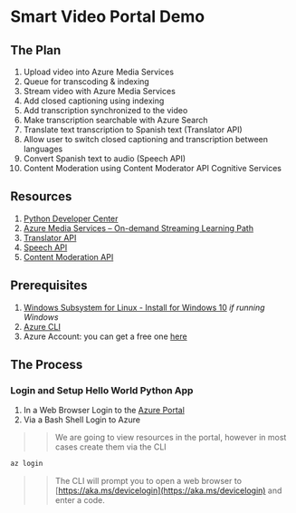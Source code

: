 # Smart Video Portal Demo

## The Plan
1. Upload video into Azure Media Services
1. Queue for transcoding & indexing
1. Stream video with Azure Media Services 
1. Add closed captioning using indexing
1. Add transcription synchronized to the video
1. Make transcription searchable with Azure Search
1. Translate text transcription to Spanish text (Translator API)
1. Allow user to switch closed captioning and transcription between languages
1. Convert Spanish text to audio (Speech API)
1. Content Moderation using Content Moderator API Cognitive Services


## Resources

1. [Python Developer Center](https://azure.microsoft.com/en-us/develop/python/)
1. [Azure Media Services – On-demand Streaming Learning Path](https://azure.microsoft.com/en-gb/documentation/learning-paths/media-services-streaming-on-demand/)
1. [Translator API](https://docs.microsoft.com/en-us/azure/cognitive-services/translator/translator-info-overview)
1. [Speech API](https://docs.microsoft.com/en-us/azure/cognitive-services/speech/home)
1. [Content Moderation API](https://docs.microsoft.com/en-us/azure/cognitive-services/content-moderator/overview)


## Prerequisites

1. [Windows Subsystem for Linux - Install for Windows 10](https://msdn.microsoft.com/en-us/commandline/wsl/install-win10) *if running Windows*
1. [Azure CLI](https://docs.microsoft.com/en-us/cli/azure/install-azure-cli?view=azure-cli-latest#install-on-debianubuntu-with-apt-get) 
1. Azure Account: you can get a free one [here](https://azure.microsoft.com/en-us/free/)

## The Process

### Login and Setup Hello World Python App

1. In a Web Browser Login to the [Azure Portal](https://portal.azure.com)
1. Via a Bash Shell Login to Azure

>> We are going to view resources in the portal, however in most cases create them via the CLI

```bash
az login
```

>> The CLI will prompt you to open a web browser to [https://aka.ms/devicelogin](https://aka.ms/devicelogin) and enter a code.



